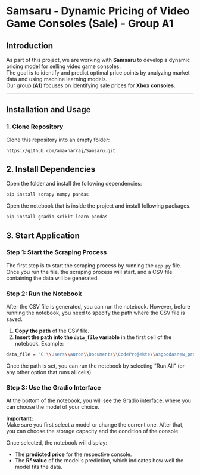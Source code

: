 # Samsaru - Dynamic Pricing of Video Game Consoles (Sale) - Group A1

## Introduction  
As part of this project, we are working with **Samsaru** to develop a dynamic pricing model for selling video game consoles.  
The goal is to identify and predict optimal price points by analyzing market data and using machine learning models.  
Our group (**A1**) focuses on identifying sale prices for **Xbox consoles**.

---

## Installation and Usage

### 1. Clone Repository  
Clone this repository into an empty folder:

```bash
https://github.com/amaxharraj/Samsaru.git
```

## 2. Install Dependencies
Open the folder and install the following dependencies:

```bash
pip install scrapy numpy pandas
```

Open the notebook that is inside the project and install following packages.

```bash
pip install gradio scikit-learn pandas
```

## 3. Start Application

### Step 1: Start the Scraping Process
The first step is to start the scraping process by running the `app.py` file. Once you run the file, the scraping process will start, and a CSV file containing the data will be generated.

### Step 2: Run the Notebook
After the CSV file is generated, you can run the notebook. However, before running the notebook, you need to specify the path where the CSV file is saved.

1. **Copy the path** of the CSV file.
2. **Insert the path into the `data_file` variable** in the first cell of the notebook.
Example:
```bash
data_file = "C:\\Users\\auron\\Documents\\CodeProjekte\\asgoodasnew_products.csv"
```

Once the path is set, you can run the notebook by selecting "Run All" (or any other option that runs all cells).

### Step 3: Use the Gradio Interface
At the bottom of the notebook, you will see the Gradio interface, where you can choose the model of your choice.

**Important:**  
Make sure you first select a model or change the current one. After that, you can choose the storage capacity and the condition of the console.

Once selected, the notebook will display:

- The **predicted price** for the respective console.
- The **R² value** of the model's prediction, which indicates how well the model fits the data.

